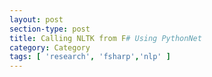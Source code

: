 ```yaml
---
layout: post
section-type: post
title: Calling NLTK from F# Using PythonNet
category: Category
tags: [ 'research', 'fsharp','nlp' ]
---
```

<!-- Place this tag in your head or just before your close body tag. -->
<script type="text/javascript" src="https://apis.google.com/js/plusone.js"></script>

<!-- Place this tag where you want the widget to render. -->
<div class="g-post" data-href="https://plus.google.com/115988942600478124988/posts/YezaJi4mPug"></div>
